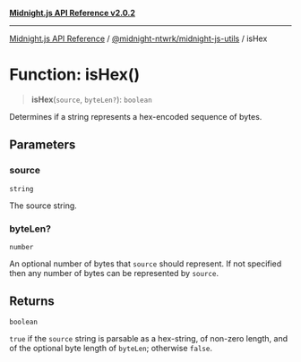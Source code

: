 [**Midnight.js API Reference v2.0.2**](../../../README.md)

***

[Midnight.js API Reference](../../../packages.md) / [@midnight-ntwrk/midnight-js-utils](../README.md) / isHex

# Function: isHex()

> **isHex**(`source`, `byteLen?`): `boolean`

Determines if a string represents a hex-encoded sequence of bytes.

## Parameters

### source

`string`

The source string.

### byteLen?

`number`

An optional number of bytes that `source` should represent. If not specified
then any number of bytes can be represented by `source`.

## Returns

`boolean`

`true` if the `source` string is parsable as a hex-string, of non-zero length, and
of the optional byte length of `byteLen`; otherwise `false`.
